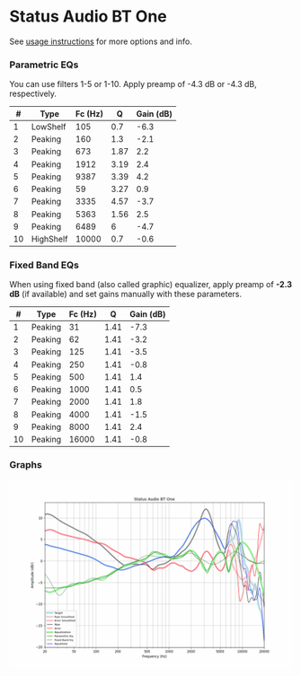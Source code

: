 # Status Audio BT One
See [usage instructions](https://github.com/jaakkopasanen/AutoEq#usage) for more options and info.

### Parametric EQs
You can use filters 1-5 or 1-10. Apply preamp of -4.3 dB or -4.3 dB, respectively.

|   # | Type      |   Fc (Hz) |    Q |   Gain (dB) |
|-----|-----------|-----------|------|-------------|
|   1 | LowShelf  |       105 | 0.7  |        -6.3 |
|   2 | Peaking   |       160 | 1.3  |        -2.1 |
|   3 | Peaking   |       673 | 1.87 |         2.2 |
|   4 | Peaking   |      1912 | 3.19 |         2.4 |
|   5 | Peaking   |      9387 | 3.39 |         4.2 |
|   6 | Peaking   |        59 | 3.27 |         0.9 |
|   7 | Peaking   |      3335 | 4.57 |        -3.7 |
|   8 | Peaking   |      5363 | 1.56 |         2.5 |
|   9 | Peaking   |      6489 | 6    |        -4.7 |
|  10 | HighShelf |     10000 | 0.7  |        -0.6 |

### Fixed Band EQs
When using fixed band (also called graphic) equalizer, apply preamp of **-2.3 dB** (if available) and set gains manually with these parameters.

|   # | Type    |   Fc (Hz) |    Q |   Gain (dB) |
|-----|---------|-----------|------|-------------|
|   1 | Peaking |        31 | 1.41 |        -7.3 |
|   2 | Peaking |        62 | 1.41 |        -3.2 |
|   3 | Peaking |       125 | 1.41 |        -3.5 |
|   4 | Peaking |       250 | 1.41 |        -0.8 |
|   5 | Peaking |       500 | 1.41 |         1.4 |
|   6 | Peaking |      1000 | 1.41 |         0.5 |
|   7 | Peaking |      2000 | 1.41 |         1.8 |
|   8 | Peaking |      4000 | 1.41 |        -1.5 |
|   9 | Peaking |      8000 | 1.41 |         2.4 |
|  10 | Peaking |     16000 | 1.41 |        -0.8 |

### Graphs
![](./Status%20Audio%20BT%20One.png)
